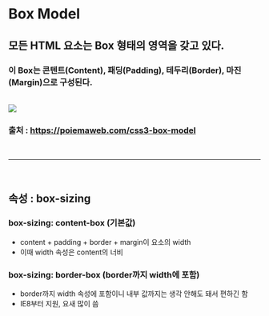 # Box Model

## 모든 HTML 요소는 Box 형태의 영역을 갖고 있다.  

### 이 Box는 콘텐트(Content), 패딩(Padding), 테두리(Border), 마진(Margin)으로 구성된다.

<br>

<image src="Image/box-model.png">

### 출처 : https://poiemaweb.com/css3-box-model

<br>

---

<br>

## 속성 : box-sizing

### **box-sizing: content-box** (기본값)
 - content + padding + border + margin이 요소의 width
 - 이때 width 속성은 content의 너비
### **box-sizing: border-box** (border까지 width에 포함)
 - border까지 width 속성에 포함이니 내부 값까지는 생각 안해도 돼서 편하긴 함
 - IE8부터 지원, 요새 많이 씀

